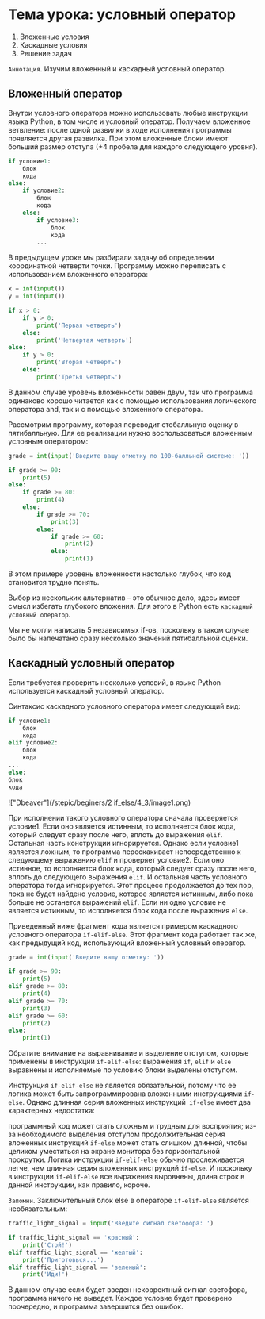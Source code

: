 # Тема урока: условный оператор

1. Вложенные условия
2. Каскадные условия
3. Решение задач

`Аннотация`. Изучим вложенный и каскадный условный оператор.

## Вложенный оператор

Внутри условного оператора можно использовать любые инструкции языка Python, в том числе и условный оператор. Получаем
вложенное ветвление: после одной развилки в ходе исполнения программы появляется другая развилка. При этом вложенные
блоки имеют больший размер отступа (+4 пробела для каждого следующего уровня).

```python
if условие1:
    блок
    кода
else:
    if условие2:
        блок
        кода
    else:
        if условие3:
            блок
            кода
        ...
```

В предыдущем уроке мы разбирали задачу об определении координатной четверти точки. Программу можно переписать с
использованием вложенного оператора:

```python
x = int(input())
y = int(input())

if x > 0:
    if y > 0:
        print('Первая четверть')
    else:
        print('Четвертая четверть')
else:
    if y > 0:
        print('Вторая четверть')
    else:
        print('Третья четверть')
```

В данном случае уровень вложенности равен двум, так что программа одинаково хорошо читается как с помощью использования
логического оператора and, так и с помощью вложенного оператора.

Рассмотрим программу, которая переводит стобалльную оценку в пятибалльную. Для ее реализации нужно воспользоваться
вложенным условным оператором:

```python
grade = int(input('Введите вашу отметку по 100-балльной системе: '))

if grade >= 90:
    print(5)
else:
    if grade >= 80:
        print(4)
    else:
        if grade >= 70:
            print(3)
        else:
            if grade >= 60:
                print(2)
            else:
                print(1)
```

В этом примере уровень вложенности настолько глубок, что код становится трудно понять.

Выбор из нескольких альтернатив – это обычное дело, здесь имеет смысл избегать глубокого вложения. Для этого в Python
есть `каскадный условный оператор`.

Мы не могли написать 5 независимых if-ов, поскольку в таком случае было бы напечатано сразу несколько значений
пятибалльной оценки.

## Каскадный условный оператор

Если требуется проверить несколько условий, в языке Python используется каскадный условный оператор.

Синтаксис каскадного условного оператора имеет следующий вид:

```python
if условие1:
    блок
    кода
elif условие2:
    блок
    кода
...
else:
блок
кода
```

!["Dbeaver"](/stepic/beginers/2 if_else/4_3/image1.png)

При исполнении такого условного оператора сначала проверяется условие1. Если оно является истинным, то исполняется блок
кода, который следует сразу после него, вплоть до выражения `elif`. Остальная часть конструкции игнорируется. Однако
если
условие1 является ложным, то программа перескакивает непосредственно к следующему выражению `elif` и проверяет условие2.
Если оно истинное, то исполняется блок кода, который следует сразу после него, вплоть до следующего выражения `elif`. И
остальная часть условного оператора тогда игнорируется. Этот процесс продолжается до тех пор, пока не будет найдено
условие, которое является истинным, либо пока больше не останется выражений `elif`. Если ни одно условие не является
истинным, то исполняется блок кода после выражения `else`.

Приведенный ниже фрагмент кода является примером каскадного условного оператора `if-elif-else`. Этот фрагмент кода
работает
так же, как предыдущий код, использующий вложенный условный оператор.

```python
grade = int(input('Введите вашу отметку: '))

if grade >= 90:
    print(5)
elif grade >= 80:
    print(4)
elif grade >= 70:
    print(3)
elif grade >= 60:
    print(2)
else:
    print(1)
```

Обратите внимание на выравнивание и выделение отступом, которые применены в инструкции `if-elif-else`: выражения `if`,
`elif`
и `else` выравнены и исполняемые по условию блоки выделены отступом.

Инструкция `if-elif-else` не является обязательной, потому что ее логика может быть запрограммирована вложенными
инструкциями `if-else`. Однако длинная серия вложенных инструкций` if-else` имеет два характерных недостатка:

программный код может стать сложным и трудным для восприятия;
из-за необходимого выделения отступом продолжительная серия вложенных инструкций `if-else` может стать слишком длинной,
чтобы целиком уместиться на экране монитора без горизонтальной прокрутки.
Логика инструкции `if-elif-else` обычно прослеживается легче, чем длинная серия вложенных инструкций `if-else`. И
поскольку
в инструкции `if-elif-else` все выражения выровнены, длина строк в данной инструкции, как правило, короче.

`Запомни`. Заключительный блок else в операторе `if-elif-else` является необязательным:

```python
traffic_light_signal = input('Введите сигнал светофора: ')

if traffic_light_signal == 'красный':
    print('Стой!')
elif traffic_light_signal == 'желтый':
    print('Приготовься...')
elif traffic_light_signal == 'зеленый':
    print('Иди!')
```

В данном случае если будет введен некорректный сигнал светофора, программа ничего не выведет. Каждое условие будет
проверено поочередно, и программа завершится без ошибок.

                             